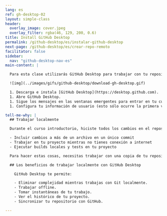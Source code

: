 ```yaml
---
lang: es
ref: gh-desktop-02
layout: simple-class
header:
  overlay_image: cover.jpeg
  overlay_filter: rgba(46, 129, 200, 0.6)
title: Install GitHub Desktop
permalink: /github-desktop/es/instalar-github-desktop
next-page: /github-desktop/es/crear-repo-remoto
facilitator: false
sidebar:
  nav: "github-desktop-nav-es"
main-content: |

  Para esta clase utilizarás GitHub Desktop para trabajar con tu repositorio GitHub.

  ![img](../images/gifs/github-desktop/download-gh-desktop.gif)

  1. Descarga e instala [GitHub Desktop](https://desktop.github.com).
  1. Abre GitHub Desktop.
  1. Sigue los mensajes en las ventanas emergentes para entrar en tu cuenta.
  1. Configura tu información de usuario (esto sólo ocurre la primera vez que ejecutas el programa).

tell-me-why: |
  ## Trabajar localmente

  Durante el curso introductorio, hiciste todos los cambios en el repositorio de la clase directamente en GitHub.com. Hacer los cambios en la interfaz web funciona bien, pero en algún momento necesitarás hacer cambios más complejos o trabajar en tu proyecto de maneras que no son posibles a través de la interfaz web. Por ejemplo, podrías querer:

  - Incluir cambios a más de un archivo en un único commit
  - Trabajar en tu proyecto mientras no tienes conexión a internet
  - Ejecutar builds locales y tests en tu proyecto

  Para hacer estas cosas, necesitas trabajar con una copia de tu repositorio localmente, en tu ordenador.

  ## Los beneficios de trabajar localmente con GitHub Desktop

    GitHub Desktop te permite:

    - Eliminar complejidad mientras trabajas con Git localmente.
    - Trabajar offline.
    - Tomar instantáneas de tu trabajo.
    - Ver el histórico de tu proyecto.
    - Sincronizar tu repositorio con GitHub.

---
```

